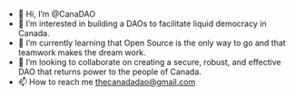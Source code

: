 - 👋 Hi, I’m @CanaDAO
- 👀 I’m interested in building a DAOs to facilitate liquid democracy in Canada. 
- 🌱 I’m currently learning that Open Source is the only way to go and that teamwork makes the dream work. 
- 💞️ I’m looking to collaborate on creating a secure, robust, and effective DAO that returns power to the people of Canada. 
- 📫 How to reach me thecanadadao@gmail.com

<!---
CanaDAO/CanaDAO is a ✨ special ✨ repository because its `README.md` (this file) appears on your GitHub profile.
You can click the Preview link to take a look at your changes.
--->
